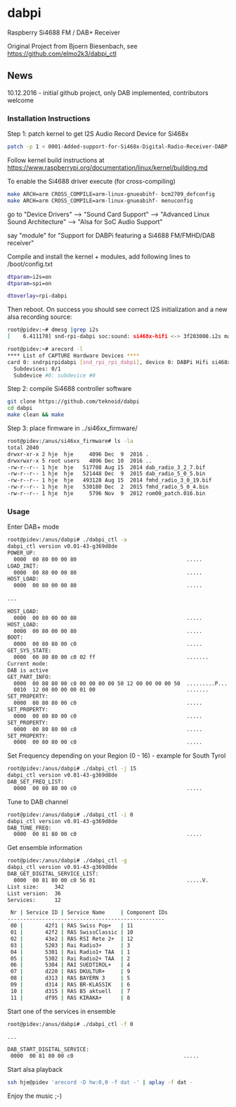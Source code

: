 # dabpi
Raspberry Si4688 FM / DAB+ Receiver

Original Project from Bjoern Biesenbach, see https://github.com/elmo2k3/dabpi_ctl

## News

10.12.2016 - initial github project, only DAB implemented, contributors welcome

### Installation Instructions

Step 1: patch kernel to get I2S Audio Record Device for Si468x

```bash
patch -p 1 < 0001-Added-support-for-Si468x-Digital-Radio-Receiver-DABP.patch
```
Follow kernel build instructions at https://www.raspberrypi.org/documentation/linux/kernel/building.md

To enable the Si4688 driver execute (for cross-compiling)

```bash
make ARCH=arm CROSS_COMPILE=arm-linux-gnueabihf- bcm2709_defconfig
make ARCH=arm CROSS_COMPILE=arm-linux-gnueabihf- menuconfig
```
go to "Device Drivers" --> "Sound Card Support" --> "Advanced Linux Sound Architecture" --> "Alsa for SoC Audio Support"

say "module" for "Support for DABPi featuring a Si4688 FM/FMHD/DAB receiver"

Compile and install the kernel + modules, add following lines to /boot/config.txt

```bash
dtparam=i2s=on
dtparam=spi=on

dtoverlay=rpi-dabpi
```
Then reboot. On success you should see correct I2S initialization and a new alsa recording source:

```bash
root@pidev:~# dmesg |grep i2s
[    6.411170] snd-rpi-dabpi soc:sound: si468x-hifi <-> 3f203000.i2s mapping ok

root@pidev:~# arecord -l
**** List of CAPTURE Hardware Devices ****
card 0: sndrpirpidabpi [snd_rpi_rpi_dabpi], device 0: DABPi Hifi si468x-hifi-0 []
  Subdevices: 0/1
  Subdevice #0: subdevice #0
```

Step 2: compile Si4688 controller software

```bash
git clone https://github.com/teknoid/dabpi
cd dabpi
make clean && make
```
Step 3: place firmware in ../si46xx_firmware/

```bash
root@pidev:/anus/si46xx_firmware# ls -la
total 2040
drwxr-xr-x 2 hje  hje     4096 Dec  9  2016 .
drwxrwxr-x 5 root users   4096 Dec 10  2016 ..
-rw-r--r-- 1 hje  hje   517708 Aug 15  2014 dab_radio_3_2_7.bif
-rw-r--r-- 1 hje  hje   521448 Dec  9  2015 dab_radio_5_0_5.bin
-rw-r--r-- 1 hje  hje   493128 Aug 15  2014 fmhd_radio_3_0_19.bif
-rw-r--r-- 1 hje  hje   530180 Dec  2  2015 fmhd_radio_5_0_4.bin
-rw-r--r-- 1 hje  hje     5796 Nov  9  2012 rom00_patch.016.bin
```

### Usage

Enter DAB+ mode

```bash
root@pidev:/anus/dabpi# ./dabpi_ctl -a
dabpi_ctl version v0.01-43-g369d8de
POWER_UP:
  0000  00 80 00 00 80                                   .....
LOAD_INIT:
  0000  00 80 00 00 80                                   .....
HOST_LOAD:
  0000  00 80 00 00 80                                   .....
  
...

HOST_LOAD:
  0000  00 80 00 00 80                                   .....
HOST_LOAD:
  0000  00 80 00 00 80                                   .....
BOOT:
  0000  00 80 80 00 c0                                   .....
GET_SYS_STATE:
  0000  00 80 80 00 c0 02 ff                             .......
Current mode: 
DAB is active
GET_PART_INFO:
  0000  00 80 80 00 c0 00 00 00 00 50 12 00 00 00 00 50  .........P.....P
  0010  12 00 00 00 00 01 00                             .......
SET_PROPERTY:
  0000  00 80 80 00 c0                                   .....
SET_PROPERTY:
  0000  00 80 80 00 c0                                   .....
SET_PROPERTY:
  0000  00 80 80 00 c0                                   .....
SET_PROPERTY:
  0000  00 80 80 00 c0                                   .....

```
Set Frequency depending on your Region (0 - 16) - example for South Tyrol

```bash
root@pidev:/anus/dabpi# ./dabpi_ctl -j 15
dabpi_ctl version v0.01-43-g369d8de
DAB_SET_FREQ_LIST:
  0000  00 80 80 00 c0                                   .....

```
Tune to DAB channel

```bash
root@pidev:/anus/dabpi# ./dabpi_ctl -i 0
dabpi_ctl version v0.01-43-g369d8de
DAB_TUNE_FREQ:
  0000  00 81 80 00 c0                                   .....

```
Get ensemble information

```bash
root@pidev:/anus/dabpi# ./dabpi_ctl -g
dabpi_ctl version v0.01-43-g369d8de
DAB_GET_DIGITAL_SERVICE_LIST:
  0000  00 81 80 00 c0 56 01                             .....V.
List size:     342
List version:  36
Services:      12

 Nr | Service ID | Service Name     | Component IDs
--------------------------------------------------
 00 |       42f1 | RAS Swiss Pop+   | 11 
 01 |       42f2 | RAS SwissClassic | 10 
 02 |       43e2 | RAS RSI Rete 2+  | 12 
 03 |       5203 | Rai Radio3+      | 3 
 04 |       5301 | Rai Radio1+ TAA  | 1 
 05 |       5302 | Rai Radio2+ TAA  | 2 
 06 |       5304 | RAI SUEDTIROL+   | 4 
 07 |       d220 | RAS DKULTUR+     | 9 
 08 |       d313 | RAS BAYERN 3     | 5 
 09 |       d314 | RAS BR-KLASSIK   | 6 
 10 |       d315 | RAS B5 aktuell   | 7 
 11 |       df95 | RAS KIRAKA+      | 8 
 ```
 Start one of the services in ensemble 
 
 ```bash
 root@pidev:/anus/dabpi# ./dabpi_ctl -f 0

...

DAB_START_DIGITAL_SERVICE:
  0000  00 81 80 00 c0                                   .....
```

Start alsa playback

```bash
ssh hje@pidev 'arecord -D hw:0,0 -f dat -' | aplay -f dat -
```

Enjoy the music ;-)
 
